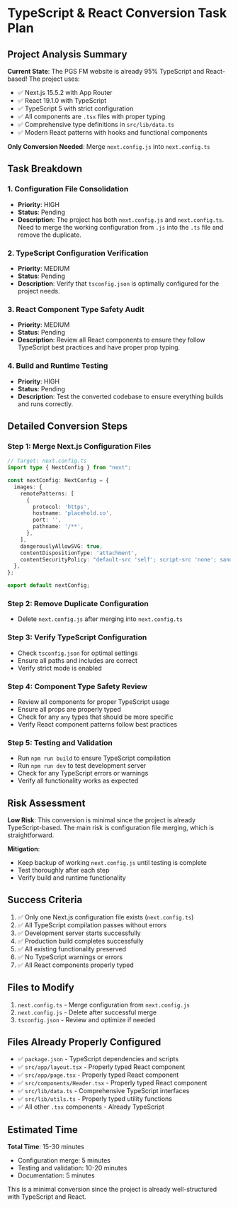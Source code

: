 # TypeScript & React Conversion Task Plan

## Project Analysis Summary

**Current State**: The PGS FM website is already 95% TypeScript and React-based! The project uses:
- ✅ Next.js 15.5.2 with App Router
- ✅ React 19.1.0 with TypeScript
- ✅ TypeScript 5 with strict configuration
- ✅ All components are `.tsx` files with proper typing
- ✅ Comprehensive type definitions in `src/lib/data.ts`
- ✅ Modern React patterns with hooks and functional components

**Only Conversion Needed**: Merge `next.config.js` into `next.config.ts`

## Task Breakdown

### 1. Configuration File Consolidation
- **Priority**: HIGH
- **Status**: Pending
- **Description**: The project has both `next.config.js` and `next.config.ts`. Need to merge the working configuration from `.js` into the `.ts` file and remove the duplicate.

### 2. TypeScript Configuration Verification
- **Priority**: MEDIUM  
- **Status**: Pending
- **Description**: Verify that `tsconfig.json` is optimally configured for the project needs.

### 3. React Component Type Safety Audit
- **Priority**: MEDIUM
- **Status**: Pending
- **Description**: Review all React components to ensure they follow TypeScript best practices and have proper prop typing.

### 4. Build and Runtime Testing
- **Priority**: HIGH
- **Status**: Pending
- **Description**: Test the converted codebase to ensure everything builds and runs correctly.

## Detailed Conversion Steps

### Step 1: Merge Next.js Configuration Files
```typescript
// Target: next.config.ts
import type { NextConfig } from "next";

const nextConfig: NextConfig = {
  images: {
    remotePatterns: [
      {
        protocol: 'https',
        hostname: 'placehold.co',
        port: '',
        pathname: '/**',
      },
    ],
    dangerouslyAllowSVG: true,
    contentDispositionType: 'attachment',
    contentSecurityPolicy: "default-src 'self'; script-src 'none'; sandbox;",
  },
};

export default nextConfig;
```

### Step 2: Remove Duplicate Configuration
- Delete `next.config.js` after merging into `next.config.ts`

### Step 3: Verify TypeScript Configuration
- Check `tsconfig.json` for optimal settings
- Ensure all paths and includes are correct
- Verify strict mode is enabled

### Step 4: Component Type Safety Review
- Review all components for proper TypeScript usage
- Ensure all props are properly typed
- Check for any `any` types that should be more specific
- Verify React component patterns follow best practices

### Step 5: Testing and Validation
- Run `npm run build` to ensure TypeScript compilation
- Run `npm run dev` to test development server
- Check for any TypeScript errors or warnings
- Verify all functionality works as expected

## Risk Assessment

**Low Risk**: This conversion is minimal since the project is already TypeScript-based. The main risk is configuration file merging, which is straightforward.

**Mitigation**: 
- Keep backup of working `next.config.js` until testing is complete
- Test thoroughly after each step
- Verify build and runtime functionality

## Success Criteria

1. ✅ Only one Next.js configuration file exists (`next.config.ts`)
2. ✅ All TypeScript compilation passes without errors
3. ✅ Development server starts successfully
4. ✅ Production build completes successfully
5. ✅ All existing functionality preserved
6. ✅ No TypeScript warnings or errors
7. ✅ All React components properly typed

## Files to Modify

1. `next.config.ts` - Merge configuration from `next.config.js`
2. `next.config.js` - Delete after successful merge
3. `tsconfig.json` - Review and optimize if needed

## Files Already Properly Configured

- ✅ `package.json` - TypeScript dependencies and scripts
- ✅ `src/app/layout.tsx` - Properly typed React component
- ✅ `src/app/page.tsx` - Properly typed React component  
- ✅ `src/components/Header.tsx` - Properly typed React component
- ✅ `src/lib/data.ts` - Comprehensive TypeScript interfaces
- ✅ `src/lib/utils.ts` - Properly typed utility functions
- ✅ All other `.tsx` components - Already TypeScript

## Estimated Time

**Total Time**: 15-30 minutes
- Configuration merge: 5 minutes
- Testing and validation: 10-20 minutes
- Documentation: 5 minutes

This is a minimal conversion since the project is already well-structured with TypeScript and React.
